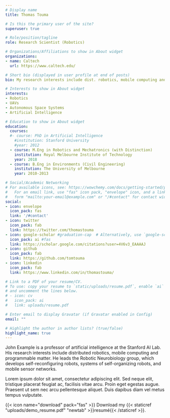 ```yaml
---
# Display name
title: Thomas Touma

# Is this the primary user of the site?
superuser: true

# Role/position/tagline
role: Research Scientist (Robotics)

# Organizations/Affiliations to show in About widget
organizations:
- name: Caltech
  url: https://www.caltech.edu/

# Short bio (displayed in user profile at end of posts)
bio: My research interests include dist. robotics, mobile computing and something something.

# Interests to show in About widget
interests:
- Robotics
- UAVs
- Autonomous Space Systems
- Artificial Intelligence

# Education to show in About widget
education:
  courses:
  #- course: PhD in Artificial Intelligence
    #institution: Stanford University
    #year: 2012
  - course: M.Eng in Robotics and Mechatronics (with Distinction)  
    institution: Royal Melbourne Institute of Technology
    year: 2018
  - course: B.Eng in Environments (Civil Engineering)
    institution: The University of Melbourne
    year: 2010-2013

# Social/Academic Networking
# For available icons, see: https://wowchemy.com/docs/getting-started/page-builder/#icons
#   For an email link, use "fas" icon pack, "envelope" icon, and a link in the
#   form "mailto:your-email@example.com" or "/#contact" for contact widget.
social:
- icon: envelope
  icon_pack: fas
  link: '/#contact'
- icon: twitter
  icon_pack: fab
  link: https://twitter.com/thomastouma
- icon: google-scholar #graduation-cap  # Alternatively, use `google-scholar` icon from `ai` icon pack
  icon_pack: ai #fas
  link: https://scholar.google.com/citations?user=4V6v3_EAAAAJ
- icon: github
  icon_pack: fab
  link: https://github.com/tomtouma
- icon: linkedin
  icon_pack: fab
  link: https://www.linkedin.com/in/thomastouma/

# Link to a PDF of your resume/CV.
# To use: copy your resume to `static/uploads/resume.pdf`, enable `ai` icons in `params.toml`,
# and uncomment the lines below.
# - icon: cv
#   icon_pack: ai
#   link: uploads/resume.pdf

# Enter email to display Gravatar (if Gravatar enabled in Config)
email: ""

# Highlight the author in author lists? (true/false)
highlight_name: true
---
```


John Example is a professor of artificial intelligence at the Stanford AI Lab. His research interests include distributed robotics, mobile computing and programmable matter. He leads the Robotic Neurobiology group, which develops self-reconfiguring robots, systems of self-organizing robots, and mobile sensor networks.

Lorem ipsum dolor sit amet, consectetur adipiscing elit. Sed neque elit, tristique placerat feugiat ac, facilisis vitae arcu. Proin eget egestas augue. Praesent ut sem nec arcu pellentesque aliquet. Duis dapibus diam vel metus tempus vulputate.

{{< icon name="download" pack="fas" >}} Download my {{< staticref "uploads/demo_resume.pdf" "newtab" >}}resumé{{< /staticref >}}.
